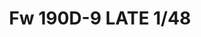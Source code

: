 ---
title: "Fw 190D-9 LATE  1/48"
price: 3200 
desc: "PROFIPACK, Fw 190D-9 LATE  1/48, razmera: 1/48"
img_path: "/assets/img/8189.jpg"
brand: AMMO
available: false
special_offer: false
new: false
soon: false
cat: "Plasticne-Makete"
subcat: "PM-EDUARD"
subsubcat: ""
sifra: "8189"
---